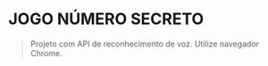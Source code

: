 <h1>JOGO NÚMERO SECRETO</h1>

>Projeto com API de reconhecimento de voz.
>Utilize navegador Chrome.
